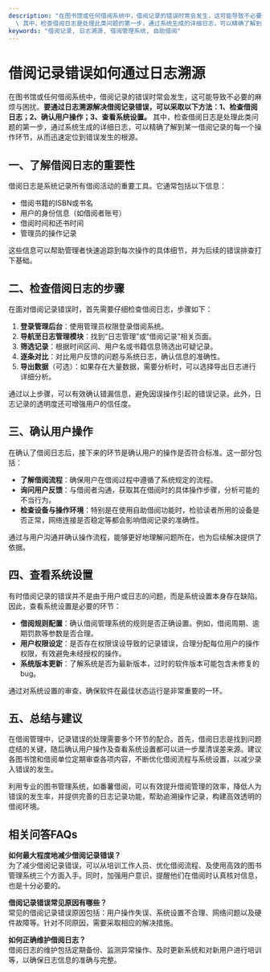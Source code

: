 ```yaml
---
description: "在图书馆或任何借阅系统中，借阅记录的错误时常会发生，这可能导致不必要的麻烦与困扰。**要通过日志溯源解决借阅记录错误，可以采取以下方法：1、检查借阅日志；2、确认用户操作；3、查看系统设置。**\
  \ 其中，检查借阅日志是处理此类问题的第一步，通过系统生成的详细日志，可以精确了解到某一借阅记录的每一个操作环节，从而迅速定位到错误发生的根源。"
keywords: "借阅记录, 日志溯源, 借阅管理系统, 自助借阅"
---
```

# 借阅记录错误如何通过日志溯源

在图书馆或任何借阅系统中，借阅记录的错误时常会发生，这可能导致不必要的麻烦与困扰。**要通过日志溯源解决借阅记录错误，可以采取以下方法：1、检查借阅日志；2、确认用户操作；3、查看系统设置。** 其中，检查借阅日志是处理此类问题的第一步，通过系统生成的详细日志，可以精确了解到某一借阅记录的每一个操作环节，从而迅速定位到错误发生的根源。

## **一、了解借阅日志的重要性**

借阅日志是系统记录所有借阅活动的重要工具。它通常包括以下信息：

- 借阅书籍的ISBN或书名
- 用户的身份信息（如借阅者账号）
- 借阅时间和还书时间
- 管理员的操作记录

这些信息可以帮助管理者快速追踪到每次操作的具体细节，并为后续的错误排查打下基础。

## **二、检查借阅日志的步骤**

在面对借阅记录错误时，首先需要仔细检查借阅日志，步骤如下：

1. **登录管理后台**：使用管理员权限登录借阅系统。
2. **导航至日志管理模块**：找到“日志管理”或“借阅记录”相关页面。
3. **筛选记录**：根据时间区间、用户名或书籍信息筛选出可疑记录。
4. **逐条对比**：对比用户反馈的问题与系统日志，确认信息的准确性。
5. **导出数据**（可选）：如果存在大量数据，需要分析时，可以选择导出日志进行详细分析。

通过以上步骤，可以有效确认错漏信息，避免因误操作引起的错误记录。此外，日志记录的透明度还可增强用户的信任度。

## **三、确认用户操作**

在确认了借阅日志后，接下来的环节是确认用户的操作是否符合标准。这一部分包括：

- **了解借阅流程**：确保用户在借阅过程中遵循了系统规定的流程。
- **询问用户反馈**：与借阅者沟通，获取其在借阅时的具体操作步骤，分析可能的不当行为。
- **检查设备与操作环境**：特别是在使用自助借阅功能时，检验读者所用的设备是否正常，网络连接是否稳定等都会影响借阅记录的准确性。

通过与用户沟通并确认操作流程，能够更好地理解问题所在，也为后续解决提供了依据。

## **四、查看系统设置**

有时借阅记录的错误并不是由于用户或日志的问题，而是系统设置本身存在缺陷。因此，查看系统设置是必要的环节：

- **借阅规则配置**：确认借阅管理系统的规则是否正确设置。例如，借阅周期、逾期罚款等参数是否合理。
- **用户权限设定**：是否存在权限误设导致的记录错误，合理分配每位用户的操作权限，有效避免未经授权的操作。
- **系统版本更新**：了解系统是否为最新版本，过时的软件版本可能包含未修复的bug。

通过对系统设置的审查，确保软件在最佳状态运行是非常重要的一环。

## **五、总结与建议**

在借阅管理中，记录错误的处理需要多个环节的配合。首先，借阅日志是找到问题症结的关键，随后确认用户操作及查看系统设置都可以进一步厘清误差来源。建议各图书馆和借阅单位定期审查各项内容，不断优化借阅流程与系统设置，以减少录入错误的发生。

利用专业的图书管理系统，如番薯借阅，可以有效提升借阅管理的效率，降低人为错误的发生率，并提供完善的日志记录功能，帮助追溯操作记录，构建高效透明的借阅环境。

## 相关问答FAQs

**如何最大程度地减少借阅记录错误？**  
为了减少借阅记录错误，可以从培训工作人员、优化借阅流程、及使用高效的图书管理系统三个方面入手。同时，加强用户意识，提醒他们在借阅时认真核对信息，也是十分必要的。

**借阅记录错误常见原因有哪些？**  
常见的借阅记录错误原因包括：用户操作失误、系统设置不合理、网络问题以及硬件故障等。针对不同原因，需要采取相应的解决措施。

**如何正确维护借阅日志？**  
借阅日志的维护包括定期备份、监测异常操作、及时更新系统和对新用户进行培训等，以确保日志信息的准确与完整。
